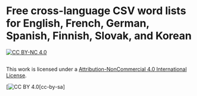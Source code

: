 # Free cross-language CSV word lists for English, French, German, Spanish, Finnish, Slovak, and Korean

[![CC BY-NC 4.0][cc-by-nc-shield]][cc-by-nc]

##

This work is licensed under a
[Attribution-NonCommercial 4.0 International License][cc-by-nc].

[![CC BY 4.0][cc-by-nc-image][cc-by-sa]

[cc-by-nc]: https://creativecommons.org/licenses/by-nc/4.0/
[cc-by-nc-image]: https://licensebuttons.net/l/by-nc/4.0/88x31.png
[cc-by-nc-shield]: https://img.shields.io/badge/License-CC%20BY--NC%204.0-lightgrey.svg

